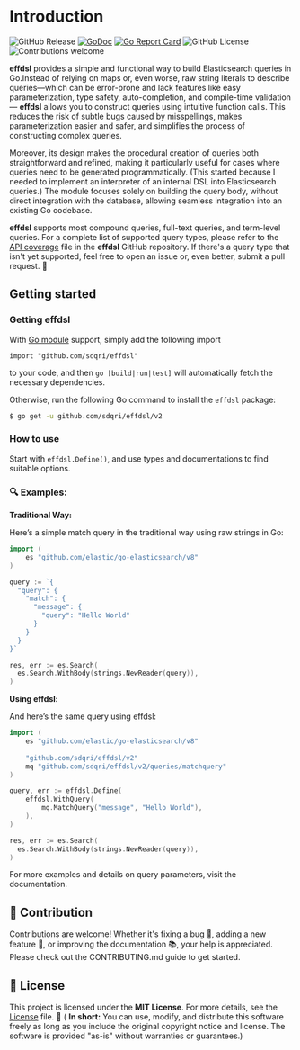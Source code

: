 # Introduction

![GitHub Release](https://img.shields.io/github/v/release/sdqri/effdsl)
[![GoDoc](https://pkg.go.dev/badge/github.com/sdqri/effdsl?status.svg)](https://pkg.go.dev/github.com/sdqri/effdsl?tab=doc)
[![Go Report Card](https://goreportcard.com/badge/github.com/sdqri/effdsl)](https://goreportcard.com/report/github.com/sdqri/effdsl)
![GitHub License](https://img.shields.io/github/license/sdqri/effdsl)
<a href="https://github.com/sdqri/effdsl/pulls" style="text-decoration: none;">
    <img src="https://img.shields.io/badge/contributions-welcome-brightgreen.svg?style=flat" alt="Contributions welcome">
</a>

**effdsl** provides a simple and functional way to build Elasticsearch queries in Go.Instead of relying on maps or, even worse, raw string literals to describe queries—which can be error-prone and lack features like easy parameterization, type safety, auto-completion, and compile-time validation— **effdsl** allows you to construct queries using intuitive function calls. This reduces the risk of subtle bugs caused by misspellings, makes parameterization easier and safer, and simplifies the process of constructing complex queries.

Moreover, its design makes the procedural creation of queries both straightforward and refined, making it particularly useful for cases where queries need to be generated programmatically. (This started because I needed to implement an interpreter of an internal DSL into Elasticsearch queries.) The module focuses solely on building the query body, without direct integration with the database, allowing seamless integration into an existing Go codebase.

**effdsl** supports most compound queries, full-text queries, and term-level queries. For a complete list of supported query types, please refer to the [API coverage](https://sdqri.github.com/effdsl/api_coverage) file in the **effdsl** GitHub repository. If there's a query type that isn't yet supported, feel free to open an issue or, even better, submit a pull request. 🙌

## Getting started

### Getting effdsl

With [Go module](https://github.com/golang/go/wiki/Modules) support, simply add the following import

```
import "github.com/sdqri/effdsl"
```

to your code, and then `go [build|run|test]` will automatically fetch the necessary dependencies.

Otherwise, run the following Go command to install the `effdsl` package:

```sh
$ go get -u github.com/sdqri/effdsl/v2
```

### How to use

Start with `effdsl.Define()`, and use types and documentations to find suitable options.

### 🔍 Examples:

**Traditional Way:**

Here’s a simple match query in the traditional way using raw strings in Go:

```go
import (
    es "github.com/elastic/go-elasticsearch/v8"
)

query := `{
  "query": {
    "match": {
      "message": {
        "query": "Hello World"
      }
    }
  }
}`

res, err := es.Search(
  es.Search.WithBody(strings.NewReader(query)),
)
```

**Using effdsl:**

And here’s the same query using effdsl:

```go
import (
    es "github.com/elastic/go-elasticsearch/v8"
    
    "github.com/sdqri/effdsl/v2"
    mq "github.com/sdqri/effdsl/v2/queries/matchquery"
)

query, err := effdsl.Define(
    effdsl.WithQuery(
        mq.MatchQuery("message", "Hello World"),
    ),
)

res, err := es.Search(
  es.Search.WithBody(strings.NewReader(query)),
)
```

For more examples and details on query parameters, visit the documentation.

## 🤝 Contribution
Contributions are welcome! Whether it's fixing a bug 🐛, adding a new feature 🌟, or improving the documentation 📚, your help is appreciated. Please check out the CONTRIBUTING.md guide to get started.

## 📜 License
This project is licensed under the **MIT License**. For more details, see the [License](https://github.com/sdqri/effdsl/blob/master/LICENSE) file. 📄 ( **In short:** You can use, modify, and distribute this software freely as long as you include the original copyright notice and license. The software is provided "as-is" without warranties or guarantees.)
